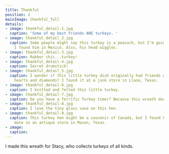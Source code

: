 ```yaml
---
title: Thankful
position: 2
mainImage: thankful_full
details:
- image: thankful_detail-1.jpg
  caption: 'Some of my best friends ARE turkeys. '
- image: thankful_detail_2.jpg
  caption: Some people might say this turkey is a peacock, but I'm going with turkey.
    I found him in Mexico. Also, his head wiggles.
- image: thankful_detail-3.jpg
  caption: Rubber chic...turkey!
- image: thankful_detail-4.jpg
  caption: Secret drumstick!
- image: thankful_detail_5.jpg
  caption: I wonder if this little turkey dish originally had friends with clubs,
    hearts and diamonds? I found it at a junk store in Llano, Texas.
- image: thankful_detail-6.jpg
  caption: I knitted and felted this little turkey.
- image: thankful_detail-7.jpg
  caption: Do you have a Terrific Turkey timer? Because this wreath does.
- image: thankful_detail-8.jpg
  caption: I love the tiny glass vase on this hen.
- image: thankful_detail-9.jpg
  caption: This turkey hen might be a souvenir of Canada, but I found her and her
    mate in an antique store in Mason, Texas.
- image:
  caption:
---
```


I made this wreath for Stacy, who collects turkeys of all kinds.
